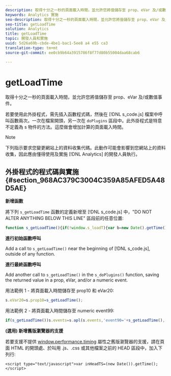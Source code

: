 ```yaml
---
description: 取得十分之一秒的頁面載入時間，並允許您將值儲存至 prop、eVar 及/或數值事件。
keywords: Analytics 實施
seo-description: 取得十分之一秒的頁面載入時間，並允許您將值儲存至 prop、eVar 及/或數值事件。
seo-title: getLoadTime
solution: Analytics
title: getLoadTime
topic: 開發人員和實施
uuid: 5d26a69b-cbde-4be1-bac1-5ee8 a4 e55 ca3
translation-type: tm+mt
source-git-commit: ee0cb9b64a3915786f8f77d80b55004daa68cab6

---
```



# getLoadTime

取得十分之一秒的頁面載入時間，並允許您將值儲存至 prop、eVar 及/或數值事件。

若要使用此外掛程式，需先插入函數程式碼，然後在 [!DNL s_code.js] 檔案中呼叫函數兩次。一次在檔案開頭，另一次在 `doPlugins` 區段中。此外掛程式是特意不定義為 s 物件的方法。這麼做會增加計算的頁面載入時間。

>[!NOTE]
>
>下列指示要求您變更網站上的資料收集代碼。此動作可能會影響到您網站上的資料收集，因此應由懂得使用及實施 [!DNL Analytics] 的開發人員執行。

## 外掛程式的程式碼與實施 {#section_968AC379C3004C359A85AFED5A48D5AE}

**新增函數**

將下列 `s_getLoadTime` 函數的定義新增至 [!DNL s_code.js] 中，"DO NOT ALTER ANYTHING BELOW THIS LINE" 區段前的任意位置:

```js
function s_getLoadTime(){if(!window.s_loadT){var b=new Date().getTime(),o=window.performance?performance.timing:0,a=o?o.requestStart:window.inHeadTS||0;s_loadT=a?Math.round((b-a)/100):''}return s_loadT}
```

**進行初始函數呼叫**

Add a call to `s_getLoadTime()` near the beginning of [!DNL s_code.js], outside of any function.

**進行最終函數呼叫**

Add another call to `s_getLoadTime()` in the `s_doPlugins()` function, saving the returned value in a prop, eVar, and/or a numeric event.

用法範例 1 - 將頁面載入時間儲存至 prop10 和 eVar20:

```js
s.eVar20=s.prop10=s_getLoadTime();
```

用法範例 2 - 將頁面載入時間儲存至 numeric event99:

```js
if(s_getLoadTime())s.events=s.apl(s.events,'event90='+s_getLoadTime(),',',1);
```

**(選用) 新增舊版瀏覽器的支援**

若要支援不提供 [window.performance.timing](https://www.html5rocks.com/en/tutorials/webperformance/basics/) 屬性之舊版瀏覽器的支援，請在頁面 HTML 的開頭處、於叫用 .js、.css 或其他檔案之前的 HEAD 區段中，加入下列行:

```
<script type="text/javascript">var inHeadTS=(new Date()).getTime();</script>
```

